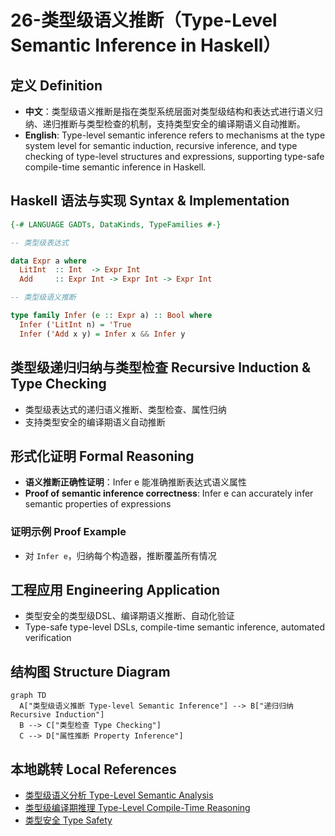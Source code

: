 # 26-类型级语义推断（Type-Level Semantic Inference in Haskell）

## 定义 Definition

- **中文**：类型级语义推断是指在类型系统层面对类型级结构和表达式进行语义归纳、递归推断与类型检查的机制，支持类型安全的编译期语义自动推断。
- **English**: Type-level semantic inference refers to mechanisms at the type system level for semantic induction, recursive inference, and type checking of type-level structures and expressions, supporting type-safe compile-time semantic inference in Haskell.

## Haskell 语法与实现 Syntax & Implementation

```haskell
{-# LANGUAGE GADTs, DataKinds, TypeFamilies #-}

-- 类型级表达式

data Expr a where
  LitInt  :: Int  -> Expr Int
  Add     :: Expr Int -> Expr Int -> Expr Int

-- 类型级语义推断

type family Infer (e :: Expr a) :: Bool where
  Infer ('LitInt n) = 'True
  Infer ('Add x y) = Infer x && Infer y
```

## 类型级递归归纳与类型检查 Recursive Induction & Type Checking

- 类型级表达式的递归语义推断、类型检查、属性归纳
- 支持类型安全的编译期语义自动推断

## 形式化证明 Formal Reasoning

- **语义推断正确性证明**：Infer e 能准确推断表达式语义属性
- **Proof of semantic inference correctness**: Infer e can accurately infer semantic properties of expressions

### 证明示例 Proof Example

- 对 `Infer e`，归纳每个构造器，推断覆盖所有情况

## 工程应用 Engineering Application

- 类型安全的类型级DSL、编译期语义推断、自动化验证
- Type-safe type-level DSLs, compile-time semantic inference, automated verification

## 结构图 Structure Diagram

```mermaid
graph TD
  A["类型级语义推断 Type-level Semantic Inference"] --> B["递归归纳 Recursive Induction"]
  B --> C["类型检查 Type Checking"]
  C --> D["属性推断 Property Inference"]
```

## 本地跳转 Local References

- [类型级语义分析 Type-Level Semantic Analysis](../111-Type-Level-Semantic-Analysis/01-Type-Level-Semantic-Analysis-in-Haskell.md)
- [类型级编译期推理 Type-Level Compile-Time Reasoning](../115-Type-Level-Compile-Time-Reasoning/01-Type-Level-Compile-Time-Reasoning-in-Haskell.md)
- [类型安全 Type Safety](../14-Type-Safety/01-Type-Safety-in-Haskell.md)
